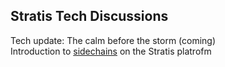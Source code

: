 ## Stratis Tech Discussions

Tech update: The calm before the storm (coming)  
Introduction to [sidechains](sidechains.md) on the Stratis platrofm
